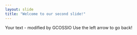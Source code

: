 ```yaml
---
layout: slide
title: "Welcome to our second slide!"
---
```

Your text - modified by GCOSSIO
Use the left arrow to go back!

